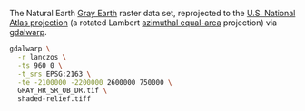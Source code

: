 The Natural Earth [Gray Earth](http://www.naturalearthdata.com/downloads/10m-raster-data/10m-gray-earth/) raster data set, reprojected to the [U.S. National Atlas projection](http://spatialreference.org/ref/epsg/2163/) (a rotated Lambert [azimuthal equal-area](http://bl.ocks.org/mbostock/3757101) projection) via [gdalwarp](http://www.gdal.org/gdalwarp.html).

```bash
gdalwarp \
  -r lanczos \
  -ts 960 0 \
  -t_srs EPSG:2163 \
  -te -2100000 -2200000 2600000 750000 \
  GRAY_HR_SR_OB_DR.tif \
  shaded-relief.tiff
```
